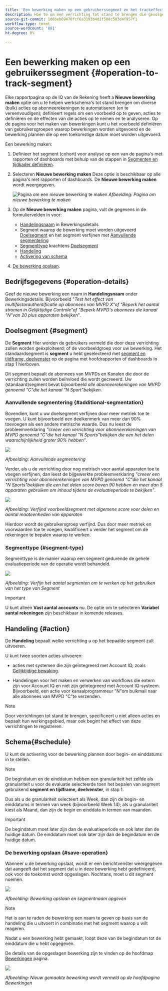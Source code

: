```yaml
---
title: 'Een bewerking maken op een gebruikerssegment en het trackeffect '
description: Hoe te om een verrichting tot stand te brengen die gevolgen en spoor het effect op een bepaald segment van gebruikers beïnvloedt.
source-git-commit: 1d6beb69470fcf6a3193b4d2f508c503d4f957f1
workflow-type: tm+mt
source-wordcount: '881'
ht-degree: 0%

---
```



# Een bewerking maken op een gebruikerssegment {#operation-to-track-segment}

Elke rapportpagina op de IQ van de Rekening heeft a **Nieuwe bewerking maken** optie om u te helpen werkschema&#39;s tot stand brengen om diverse (bulk) acties op abonneerekeningen te automatiseren (en te vereenvoudigen); definieert regels om een voorbeeld op te geven, acties te definiëren en de effecten van die acties op te nemen en te analyseren. Op de pagina voor het maken van bewerkingen kunt u het voorbeeld definiëren van gebruikersgroepen waarop bewerkingen worden uitgevoerd en de bewerking plannen die op een toekomstige datum moet worden uitgevoerd.

Een bewerking maken:

1. Definieer het segment (cohort) voor analyse op een van de pagina&#39;s met rapporten of dashboards met behulp van de stappen in [Segmenten en tijdkader definiëren](/help/AccountIQ/howto-select-segment-timeframe.md).

1. Selecteren **Nieuwe bewerking maken** Deze optie is beschikbaar op alle pagina&#39;s met rapporten of dashboards. De **Nieuwe bewerking maken** wordt weergegeven.

   ![Pagina om een nieuwe bewerking te maken](assets/create-new-operations.png)
   *Afbeelding: Pagina om nieuwe bewerking te maken*

1. Op de **Nieuwe bewerking maken** pagina, vult de gegevens in de formuliervelden in voor:

   * [Handelingsnaam](#operation-details) in Bewerkingsdetails
   * Segment waarop de bewerking moet worden uitgevoerd [Doelsegment](#segment) en het segment verfijnen met [Aanvullende segmentering](#additional-segmentation)
   * [Segmenttype](#segment-type) krachtens [Doelsegment](#segment)
   * [Handeling](#action)
   * [Activering van schema](#schedule)

1. [De bewerking opslaan](#save-operation).

## Bedrijfsgegevens {#operation-details}

Geef de nieuwe bewerking een naam in **Handelingsnaam** onder Bewerkingsdetails. Bijvoorbeeld &quot;*Test het effect van multifactorauthentificatie op abonnees van MVPD X&quot;of &quot;Beperk het aantal stromen in Gelijktijdige Controle&quot;of &quot;Beperk MVPD&#39;s abonnees die kanaal &quot;N&quot;van 20 plus apparaten bekijken*&quot;.


## Doelsegment {#segment}

De **Segment** Hier worden de gebruikers vermeld die door deze verrichting zullen worden geëxploiteerd; of de voorbeeldgroep voor uw bewerking. Het standaardsegment is **segment** u hebt geselecteerd met [segment en tijdframe, deelvenster](/help/AccountIQ/howto-select-segment-timeframe.md) op de pagina met hoofdrapporten of dashboards in stap 1 hierboven.

<!--* The first segment entry in the **Segment** section, by default, shows the **segment** you selected in the step 1.

* The **segment evaluation period** is the time period of analysis you selected in step 1 from **Granularity and Timeframe** option.
![](assets/operations-segment-selection.png)
*Figure: Segment and timeframe selection on the main page*-->

Dit segment bepaalt de abonnees van MVPDs en Kanalen die door de verrichting zullen worden beïnvloed die wordt gecreeerd. Uw (standaard)segment bevat bijvoorbeeld *alle abonneerekeningen van MVPD genoemd &quot;C&quot;die het kanaal &quot;N Sport&quot;bekijken*.

### Aanvullende segmentering {#additional-segmentation}

Bovendien, kunt u uw doelsegment verfijnen door meer metriek toe te voegen. U kunt bijvoorbeeld een deelkenmerk van meer dan 90% toevoegen als een andere metrische waarde. Dus nu leest de probleemverklaring *&quot;creeer een verrichting voor abonneerekeningen van MVPD genoemd &quot;C&quot;die het kanaal &quot;N Sports&quot;bekijken die een het delen waarschijnlijkheid groter 90% hebben&quot;*.

![](assets/additional-segment.gif)

*Afbeelding: Aanvullende segmentering*

Verder, als u de verrichting door nog metrisch voor aantal apparaten toe te voegen verfijnen, dan leest de bijgewerkte probleemverklaring *&quot;creeer een verrichting voor abonneerekeningen van MVPD genoemd &quot;C&quot;die het kanaal &quot;N Sports&quot;bekijken die een het delen score boven 90 hebben en meer dan 5 apparaten gebruiken om inhoud tijdens de evaluatieperiode te bekijken&quot;*.

![](assets/refined-segment.png)

*Afbeelding: Verfijnd voorbeeldsegment met algemene score voor delen en aantal maateenheden van apparaten*

Hierdoor wordt de gebruikersgroep verfijnd. Dus door meer metriek en voorwaarden toe te voegen, kwalificeert u verder het segment om de rekeningen te bepalen waarop te werken.

### Segmenttype {#segment-type}

Segmenttype is de manier waarop een segment gedurende de gehele evaluatieperiode van de operatie wordt behandeld.

![](assets/segment-type.png)

*Afbeelding: Verfijn het aantal segmenten om te werken op het gebruiken van het type van Segment*

<!--The segment type option allows you to further refine your segment based on the evaluation period (or time).

**Fixed number of accounts** 

When you select **Fixed number of accounts** segment type, then you need to specify an evaluation period as well.

By doing so, you are fixing the sample size for evaluation in terms of numbers. You are making Account IQ identify a specific set of users (that meet the criteria of defined evaluation period and segment metrics) to operate on. The analysis and graphs will be generated for this specific set of users only (identified initially) throughout the operation.

**Variable number of accounts**

When you select **Variable number of accounts** segment type, you do not limit the number of accounts in segment. The accounts which fall under the defined segment metrics are the part of the segment, and the number of accounts will change continuously during the course of operation.-->

>[!IMPORTANT]
>
>U kunt alleen **Vast aantal accounts** nu. De optie om te selecteren **Variabel aantal rekeningen** zijn beschikbaar in komende releases.

<!--

you tell Account IQ in the beginning of the operation which number of accounts to operate on.

Account IQ system only has a segment definition, and during the operation it looks into all the accounts that fit that segments.

the number of accounts in segment is not limited, the accounts that fall under defined segment metrics will be part of the segment, and the no of accounts will change continuously, as there are no specific limitations - like an evaluation period in the past.When the segment is defined (which in this example is, subscriber accounts of MVPD 'C' who are viewing the channel 'N Sports' that have a sharing score above 80 and are using 10 different IPs) and we also identified a time period to evaluate a segment. This identifies X number of accounts as sample (for example 5000). How many devices they are using?
It identifies x-number of accounts (5000)...a very specific set of users that meet this criteria.
for every period that we schedule (within that operation) during that operation) we will look at those 5K users that are originally identified and we will present graph about them. How are the sharing scores coming up?u We identified a period. Are their sharing scores going up? Are there fewer of them who are meeting this definition?
Fixed versus variable is the way the treated in fixed or variable way.

1. we identified a fixed set of accounts.
2. we evaluate those specific accounts on criteria throughout the operation.

General idea independent of graph is that we will evaluate a set of accounts identified initially, for no of periods during operation and generate graphs against that.
Those are the 5000 users for which I will create graphs for for every period of the operation.

**Variable number of accounts**
We do not identify any initial set of accounts, we just have a segment definition.
Each period during the operation, we go and look into all the accounts that fit that segments.
If it is not a fixed segment, I won't initially evaluate it. I won't have an initial set of 5000. Instead at every period during the evaluation I will evaluate the segment then, and then I will produce graph about the next 3000 users.
the......will vary from period to period.

if not fixed segment, then I won't initially evaluate or have initial set of 5000, instead at every period during an operation and the.-->

## Handeling {#action}

De **Handeling** bepaalt welke verrichting u op het bepaalde segment zult uitvoeren.

U kunt twee soorten acties uitvoeren:

* acties met systemen die zijn geïntegreerd met Account IQ; zoals [Gelijktijdige bewaking](https://tve.helpdocsonline.com/concurrency-monitoring-introduction)<!--, or Adobe Target-->.

* Handelingen voor het maken en verwerken van workflows die extern zijn voor Account IQ en niet zijn geïntegreerd met Account IQ-systeem. Bijvoorbeeld, een actie voor kanaalprogrammeur &quot;N&quot;om bulkmail naar alle abonnees van MVPD &quot;C&quot;te verzenden.

>[!NOTE]
>
>Door verrichtingen tot stand te brengen, specificeert u niet alleen acties en bepaalt hun werkingsgebied, maar ook begint het effect van deze verrichtingen te registreren.

## Schema{#schedule}

U kunt de activering voor de bewerking plannen door begin- en einddatums in te stellen.

>[!NOTE]
>
>De begindatum en de einddatum hebben een granulariteit het zelfde als granulariteit u voor de evaluatie selecteerde toen het bepalen van segment gebruikend **segment en tijdframe, deelvenster**, in stap 1.
>
>
>Dus als u de granulariteit selecteert als Week, dan zijn de begin- en einddatums in termen van week (bijvoorbeeld Week 14); als u granulariteit kiest als Maand, dan zijn de begin en einddata in termen van maanden.


>[!IMPORTANT]
>
>De begindatum moet later zijn dan de evaluatieperiode en ook later dan de huidige datum. De einddatum moet ook later zijn dan de begindatum en de huidige datum.

### De bewerking opslaan {#save-operation}

Wanneer u de bewerking opslaat, wordt er een berichtvenster weergegeven dat aangeeft dat het segment dat u in deze bewerking hebt gedefinieerd, ook voor de toekomst wordt opgeslagen. Nochtans, moet u dit segment noemen.

![](assets/save-operation.png)

*Afbeelding: Bewerking opslaan en segmentnaam opgeven*

>[!NOTE]
>
>Het is aan te raden de bewerking een naam te geven op basis van de handeling die u uitvoert in combinatie met het segment waarop u wilt reageren.

<!--In future you can select this saved segment when defining a segment for your analysis on the main reports page. Moreover, the saved segment is also listed when you create an operation the next time.

![](assets/saved-segment-operations-page.png)

*Figure: Saved segments in segment selector on Create new operations page* 

>[!IMPORTANT]
>
>When creating an operation, if you select a segment that was previously created then you cannot add new metrics to it and refine it.
>
>Adding new metrics creates a new segment, but you cannot modify an existing segment.-->

Nadat u een bewerking hebt gemaakt, loopt deze van de begindatum tot de einddatum die u hebt opgegeven.

De details van de opgeslagen bewerking zijn te vinden op de hoofdmap [Bewerkingen](/help/AccountIQ/operations.md) pagina.

![](assets/new-operation-created.png)

*Afbeelding: Nieuw gemaakte bewerking wordt vermeld op de hoofdpagina Bewerkingen*
